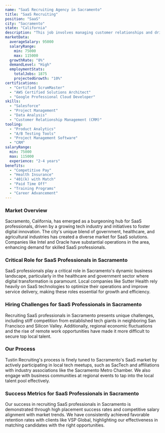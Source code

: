```yaml
---
name: "SaaS Recruiting Agency in Sacramento"
title: "SaaS Recruiting"
position: "SaaS"
city: "Sacramento"
state: "California"
description: "This job involves managing customer relationships and driving growth through SaaS-based solutions in a dynamic environment."
marketData:
  averageSalary: 95000
  salaryRange:
    min: 75000
    max: 115000
  growthRate: "8%"
  demandLevel: "High"
  employmentStats:
    totalJobs: 1875
    projectedGrowth: "10%"
certifications:
  - "Certified ScrumMaster"
  - "AWS Certified Solutions Architect"
  - "Google Professional Cloud Developer"
skills:
  - "Salesforce"
  - "Project Management"
  - "Data Analysis"
  - "Customer Relationship Management (CRM)"
tooling:
  - "Product Analytics"
  - "A/B Testing Tools"
  - "Project Management Software"
  - "CRM"
salaryRange:
  min: 75000
  max: 115000
  experience: "2-4 years"
benefits:
  - "Competitive Pay"
  - "Health Insurance"
  - "401(k) with Match"
  - "Paid Time Off"
  - "Training Programs"
  - "Career Advancement"
---
```


### Market Overview
Sacramento, California, has emerged as a burgeoning hub for SaaS professionals, driven by a growing tech industry and initiatives to foster digital innovation. The city's unique blend of government, healthcare, and agricultural industries has created a diverse market for SaaS solutions. Companies like Intel and Oracle have substantial operations in the area, enhancing demand for skilled SaaS professionals.
### Critical Role for SaaS Professionals in Sacramento
SaaS professionals play a critical role in Sacramento's dynamic business landscape, particularly in the healthcare and government sector where digital transformation is paramount. Local companies like Sutter Health rely heavily on SaaS technologies to optimize their operations and improve service delivery, making these roles essential for growth and efficiency.

### Hiring Challenges for SaaS Professionals in Sacramento
Recruiting SaaS professionals in Sacramento presents unique challenges, including stiff competition from established tech giants in neighboring San Francisco and Silicon Valley. Additionally, regional economic fluctuations and the rise of remote work opportunities have made it more difficult to secure top local talent.

### Our Process
Tustin Recruiting's process is finely tuned to Sacramento's SaaS market by actively participating in local tech meetups, such as SacTech and affiliations with industry associations like the Sacramento Metro Chamber. We also engage with business communities at regional events to tap into the local talent pool effectively.

### Success Metrics for SaaS Professionals in Sacramento
Our success in recruiting SaaS professionals in Sacramento is demonstrated through high placement success rates and competitive salary alignment with market trends. We have consistently achieved favorable retention rates with clients like VSP Global, highlighting our effectiveness in matching candidates with the right opportunities.